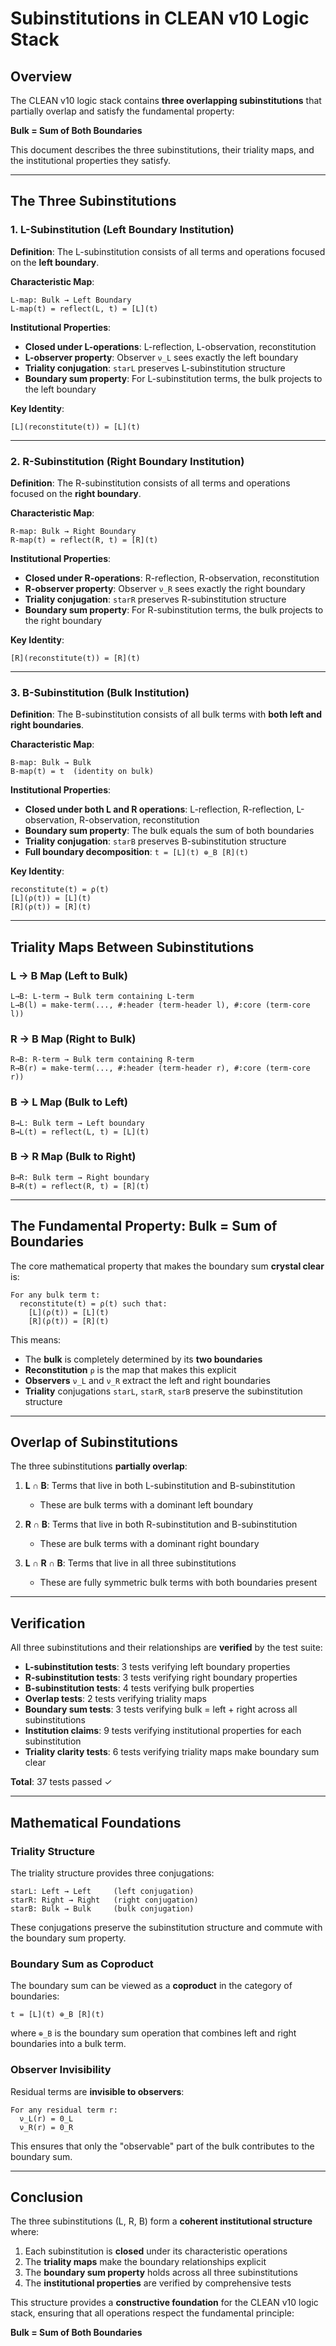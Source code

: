 # Subinstitutions in CLEAN v10 Logic Stack

## Overview

The CLEAN v10 logic stack contains **three overlapping subinstitutions** that partially overlap and satisfy the fundamental property:

**Bulk = Sum of Both Boundaries**

This document describes the three subinstitutions, their triality maps, and the institutional properties they satisfy.

---

## The Three Subinstitutions

### 1. **L-Subinstitution (Left Boundary Institution)**

**Definition**: The L-subinstitution consists of all terms and operations focused on the **left boundary**.

**Characteristic Map**: 
```racket
L-map: Bulk → Left Boundary
L-map(t) = reflect(L, t) = [L](t)
```

**Institutional Properties**:
- **Closed under L-operations**: L-reflection, L-observation, reconstitution
- **L-observer property**: Observer `ν_L` sees exactly the left boundary
- **Triality conjugation**: `starL` preserves L-subinstitution structure
- **Boundary sum property**: For L-subinstitution terms, the bulk projects to the left boundary

**Key Identity**:
```
[L](reconstitute(t)) = [L](t)
```

---

### 2. **R-Subinstitution (Right Boundary Institution)**

**Definition**: The R-subinstitution consists of all terms and operations focused on the **right boundary**.

**Characteristic Map**:
```racket
R-map: Bulk → Right Boundary
R-map(t) = reflect(R, t) = [R](t)
```

**Institutional Properties**:
- **Closed under R-operations**: R-reflection, R-observation, reconstitution
- **R-observer property**: Observer `ν_R` sees exactly the right boundary
- **Triality conjugation**: `starR` preserves R-subinstitution structure
- **Boundary sum property**: For R-subinstitution terms, the bulk projects to the right boundary

**Key Identity**:
```
[R](reconstitute(t)) = [R](t)
```

---

### 3. **B-Subinstitution (Bulk Institution)**

**Definition**: The B-subinstitution consists of all bulk terms with **both left and right boundaries**.

**Characteristic Map**:
```racket
B-map: Bulk → Bulk
B-map(t) = t  (identity on bulk)
```

**Institutional Properties**:
- **Closed under both L and R operations**: L-reflection, R-reflection, L-observation, R-observation, reconstitution
- **Boundary sum property**: The bulk equals the sum of both boundaries
- **Triality conjugation**: `starB` preserves B-subinstitution structure
- **Full boundary decomposition**: `t = [L](t) ⊕_B [R](t)`

**Key Identity**:
```
reconstitute(t) = ρ(t)
[L](ρ(t)) = [L](t)
[R](ρ(t)) = [R](t)
```

---

## Triality Maps Between Subinstitutions

### **L → B Map** (Left to Bulk)
```racket
L→B: L-term → Bulk term containing L-term
L→B(l) = make-term(..., #:header (term-header l), #:core (term-core l))
```

### **R → B Map** (Right to Bulk)
```racket
R→B: R-term → Bulk term containing R-term
R→B(r) = make-term(..., #:header (term-header r), #:core (term-core r))
```

### **B → L Map** (Bulk to Left)
```racket
B→L: Bulk term → Left boundary
B→L(t) = reflect(L, t) = [L](t)
```

### **B → R Map** (Bulk to Right)
```racket
B→R: Bulk term → Right boundary
B→R(t) = reflect(R, t) = [R](t)
```

---

## The Fundamental Property: Bulk = Sum of Boundaries

The core mathematical property that makes the boundary sum **crystal clear** is:

```racket
For any bulk term t:
  reconstitute(t) = ρ(t) such that:
    [L](ρ(t)) = [L](t)
    [R](ρ(t)) = [R](t)
```

This means:
- The **bulk** is completely determined by its **two boundaries**
- **Reconstitution** `ρ` is the map that makes this explicit
- **Observers** `ν_L` and `ν_R` extract the left and right boundaries
- **Triality** conjugations `starL`, `starR`, `starB` preserve the subinstitution structure

---

## Overlap of Subinstitutions

The three subinstitutions **partially overlap**:

1. **L ∩ B**: Terms that live in both L-subinstitution and B-subinstitution
   - These are bulk terms with a dominant left boundary

2. **R ∩ B**: Terms that live in both R-subinstitution and B-subinstitution
   - These are bulk terms with a dominant right boundary

3. **L ∩ R ∩ B**: Terms that live in all three subinstitutions
   - These are fully symmetric bulk terms with both boundaries present

---

## Verification

All three subinstitutions and their relationships are **verified** by the test suite:

- **L-subinstitution tests**: 3 tests verifying left boundary properties
- **R-subinstitution tests**: 3 tests verifying right boundary properties
- **B-subinstitution tests**: 4 tests verifying bulk properties
- **Overlap tests**: 2 tests verifying triality maps
- **Boundary sum tests**: 3 tests verifying bulk = left + right across all subinstitutions
- **Institution claims**: 9 tests verifying institutional properties for each subinstitution
- **Triality clarity tests**: 6 tests verifying triality maps make boundary sum clear

**Total**: 37 tests passed ✓

---

## Mathematical Foundations

### Triality Structure

The triality structure provides three conjugations:

```
starL: Left → Left     (left conjugation)
starR: Right → Right   (right conjugation)
starB: Bulk → Bulk     (bulk conjugation)
```

These conjugations preserve the subinstitution structure and commute with the boundary sum property.

### Boundary Sum as Coproduct

The boundary sum can be viewed as a **coproduct** in the category of boundaries:

```
t = [L](t) ⊕_B [R](t)
```

where `⊕_B` is the boundary sum operation that combines left and right boundaries into a bulk term.

### Observer Invisibility

Residual terms are **invisible to observers**:

```
For any residual term r:
  ν_L(r) = 0_L
  ν_R(r) = 0_R
```

This ensures that only the "observable" part of the bulk contributes to the boundary sum.

---

## Conclusion

The three subinstitutions (L, R, B) form a **coherent institutional structure** where:

1. Each subinstitution is **closed** under its characteristic operations
2. The **triality maps** make the boundary relationships explicit
3. The **boundary sum property** holds across all three subinstitutions
4. The **institutional properties** are verified by comprehensive tests

This structure provides a **constructive foundation** for the CLEAN v10 logic stack, ensuring that all operations respect the fundamental principle:

**Bulk = Sum of Both Boundaries**
